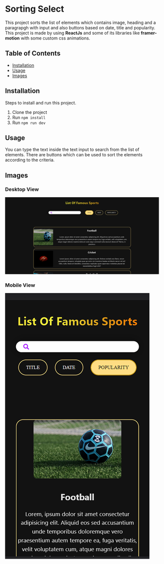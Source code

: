 
# Sorting Select

This project sorts the list of elements which contains image, heading and a paragrapgh with input and also buttons based on date, title and popularity. This project is made by using **ReactJs** and some of its libraries like **framer-motion** with some custom css animations.

## Table of Contents

- [Installation](#installation)
- [Usage](#usage)
- [Images](#images)

## Installation

Steps to install and run this project.<br>
1. Clone the project<br>
2. Run `npm install`<br>
3. Run `npm run dev`<br>

## Usage

You can type the text inside the text input to search from the list of elements. There are buttons which can be used to sort the elements according to the criteria.

## Images
### Desktop View
![Desk](https://github.com/gauravd-123/1clickcapital_project/blob/main/Desktop.png)

### Mobile View
![](https://github.com/gauravd-123/1clickcapital_project/blob/main/Mobile.png)
